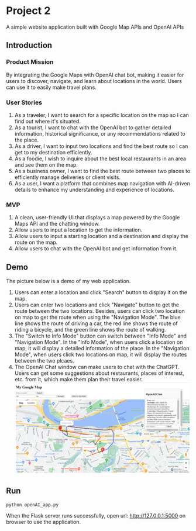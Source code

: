 # Project 2
A simple website application built with Google Map APIs and OpenAI APIs

## Introduction
### Product Mission
By integrating the Google Maps with OpenAI chat bot, making it easier for users to discover, navigate, and learn about locations in the world. Users can use it to easily make travel plans. 

### User Stories
1. As a traveler, I want to search for a specific location on the map so I can find out where it's situated.
2. As a tourist, I want to chat with the OpenAI bot to gather detailed information, historical significance, or any recommendations related to the place.
3. As a driver, I want to input two locations and find the best route so I can get to my destination efficiently.
4. As a foodie, I wish to inquire about the best local restaurants in an area and see them on the map.
5. As a business owner, I want to find the best route between two places to efficiently manage deliveries or client visits.
6. As a user, I want a platform that combines map navigation with AI-driven details to enhance my understanding and experience of locations.

### MVP
1. A clean, user-friendly UI that displays a map powered by the Google Maps API and the chatting window.
2. Allow users to input a location to get the information.
3. Allow users to input a starting location and a destination and display the route on the map.
4. Allow users to chat with the OpenAI bot and get information from it.

## Demo
The picture below is a demo of my web application. 
1. Users can enter a location and click "Search" button to display it on the map.
2. Users can enter two locations and click "Navigate" button to get the route between the two locations. Besides, users can click two location on map to get the route when using the "Navigation Mode". The blue line shows the route of driving a car, the red line shows the route of riding a bicycle, and the green line shows the route of walking.
3. The "Switch to Info Mode" button can switch between "Info Mode" and "Navigation Mode". In the "Info Mode", when users click a location on map, it will display a detailed information of the place. In the "Navigation Mode", when users click two locations on map, it will display the routes between the two plcaes.
4. The OpenAI Chat window can make users to chat with the ChatGPT. Users can get some suggestions about restaurants, places of interest, etc. from it, which make them plan their travel easier.
![Demo](./demo.jpg)

## Run
```
python openAI_app.py
```
When the Flask server runs successfully, open url: http://127.0.0.1:5000 on browser to use the application.
